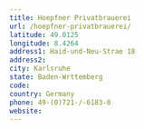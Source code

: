```yaml
---
title: Hoepfner Privatbrauerei
url: /hoepfner-privatbrauerei/
latitude: 49.0125
longitude: 8.4264
address1: Haid-und-Neu-Strae 18
address2: 
city: Karlsruhe
state: Baden-Wrttemberg
code: 
country: Germany
phone: 49-(0)721-/-6183-0
website: 
---
```


